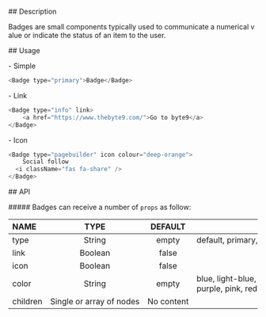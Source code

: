 ## Description

Badges are small components typically used to communicate a numerical value or indicate the status of an item to the user.

## Usage

- Simple

```js
<Badge type="primary">Badge</Badge>
```

- Link

```js
<Badge type="info" link>
    <a href="https://www.thebyte9.com/">Go to byte9</a>
</Badge>
```

- Icon

```js
<Badge type="pagebuilder" icon colour="deep-orange">
    Social follow            
  <i className="fas fa-share" />
</Badge>
```

## API

##### Badges can receive a number of `props` as follow:

| NAME     |           TYPE           |  DEFAULT   | Options                                                                                  |
| :------- | :----------------------: | :--------: | ---------------------------------------------------------------------------------------- |
| type     |          String          |   empty    | default, primary, secondary, success, alert, info, light, dark, link, pagebuilder        |
| link     |         Boolean          |   false    |
| icon     |         Boolean          |   false    |
| color    |          String          |   empty    | blue, light-blue, deep-orange, orange, purple, deep-purple, pink, red, cyan, teal, green |
| children | Single or array of nodes | No content |